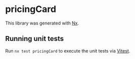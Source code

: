 # pricingCard

This library was generated with [Nx](https://nx.dev).

## Running unit tests

Run `nx test pricingCard` to execute the unit tests via [Vitest](https://vitest.dev/).
